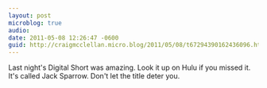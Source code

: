 ```yaml
---
layout: post
microblog: true
audio: 
date: 2011-05-08 12:26:47 -0600
guid: http://craigmcclellan.micro.blog/2011/05/08/t67294390162436096.html
---
```

Last night's Digital Short was amazing.  Look it up on Hulu if you missed it.  It's called Jack Sparrow.  Don't let the title deter you.

